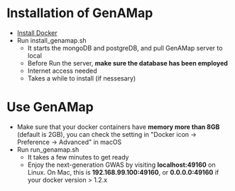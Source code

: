 # Installation of GenAMap

* [Install Docker](https://docs.docker.com/engine/installation/)
* Run install_genamap.sh
    * It starts the mongoDB and postgreDB, and pull GenAMap server to local
    * Before Run the server, __make sure the database has been employed__
    * Internet access needed
    * Takes a while to install (if nessesary)

# Use GenAMap

* Make sure that your docker containers have __memory more than 8GB__ (default is 2GB), you can check the setting in "Docker icon -> Preference -> Advanced" in macOS
* Run run_genamap.sh 
   * It takes a few minutes to get ready
   * Enjoy the next-generation GWAS by visiting __localhost:49160__ on Linux. On Mac, this is __192.168.99.100:49160__, or __0.0.0.0:49160__ if your docker version > 1.2.x
